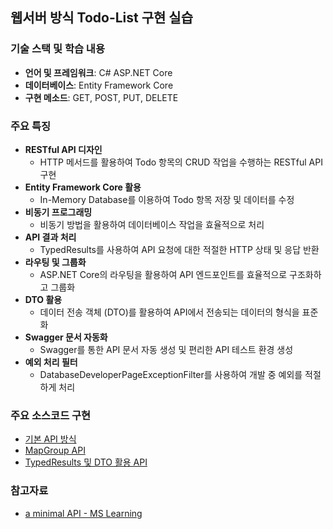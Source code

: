 ## 웹서버 방식 Todo-List 구현 실습

### **기술 스택 및 학습 내용**

- **언어 및 프레임워크**: C# ASP.NET Core
- **데이터베이스**: Entity Framework Core
- **구현 메소드**: GET, POST, PUT, DELETE

### **주요 특징**

- **RESTful API 디자인**
    - HTTP 메서드를 활용하여 Todo 항목의 CRUD 작업을 수행하는 RESTful API 구현
- **Entity Framework Core 활용**
    - In-Memory Database를 이용하여 Todo 항목 저장 및 데이터를 수정
- **비동기 프로그래밍**
    - 비동기 방법을 활용하여 데이터베이스 작업을 효율적으로 처리
- **API 결과 처리**
    - TypedResults를 사용하여 API 요청에 대한 적절한 HTTP 상태 및 응답 반환
- **라우팅 및 그룹화**
    - ASP.NET Core의 라우팅을 활용하여 API 엔드포인트를 효율적으로 구조화하고 그룹화
- **DTO 활용**
    - 데이터 전송 객체 (DTO)를 활용하여 API에서 전송되는 데이터의 형식을 표준화
- **Swagger 문서 자동화**
    - Swagger를 통한 API 문서 자동 생성 및 편리한 API 테스트 환경 생성
- **예외 처리 필터**
    - DatabaseDeveloperPageExceptionFilter를 사용하여 개발 중 예외를 적절하게 처리

### 주요 소스코드 구현
- [기본 API 방식](Program.cs)
- [MapGroup API](Program_MapGroup.cs)
- [TypedResults 및 DTO 활용 API](Program_TypedResults.cs)

### 참고자료
- [a minimal API - MS Learning](https://learn.microsoft.com/en-us/aspnet/core/tutorials/min-web-api?view=aspnetcore-8.0&tabs=visual-studio)
